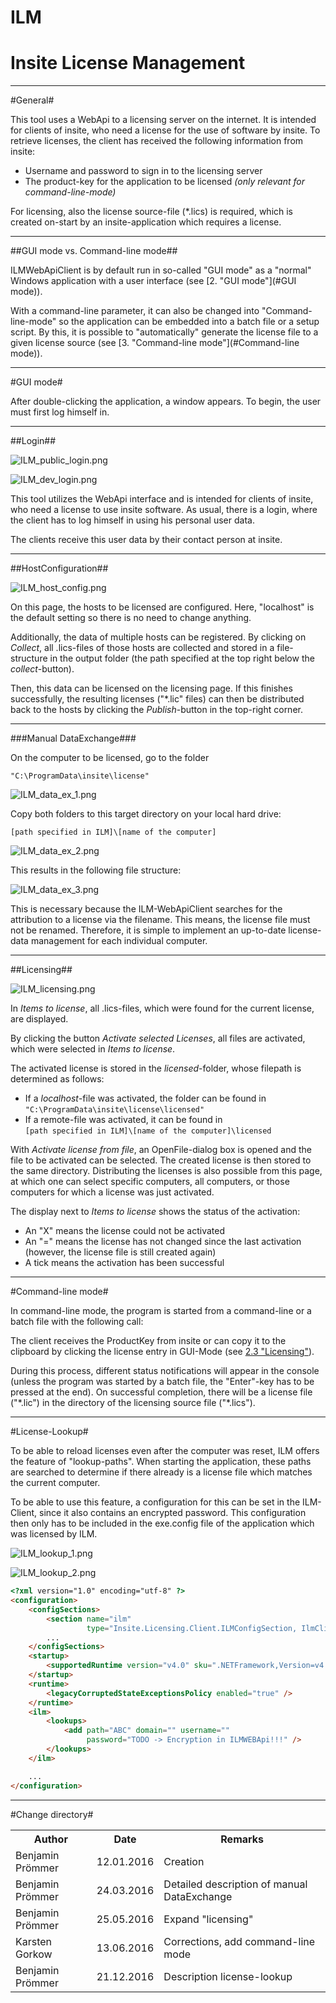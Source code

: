 <h1>ILM</h1>  

<h1>Insite License Management</h1>




---  
#General#

This tool uses a WebApi to a licensing server on the internet. It is intended for clients of insite, who need a license for the use of software by insite. To retrieve licenses, the client has received the following information from insite:

*  Username and password to sign in to the licensing server
*  The product-key for the application to be licensed *(only relevant for command-line-mode)*

For licensing, also the license source-file (&#42;.lics) is required, which is created on-start by an insite-application which requires a license.

---  
##GUI mode vs. Command-line mode##

ILMWebApiClient is by default run in so-called "GUI mode" as a "normal" Windows application with a user interface (see [2. "GUI mode"](#GUI mode)).  

With a command-line parameter, it can also be changed into "Command-line-mode" so the application can be embedded into a batch file or a setup script. By this, it is possible to "automatically" generate the license file to a given license source (see [3. "Command-line mode"](#Command-line mode)).

---  
#GUI mode#

<a name="GUI mode"></a>
After double-clicking the application, a window appears. To begin, the user must first log himself in.

---  
##Login##


![ILM_public_login.png](../images/ILM_public_login.png)


![ILM_dev_login.png](../images/ILM_dev_login.png)
  

This tool utilizes the WebApi interface and is intended for clients of insite, who need a license to use insite software. As usual, there is a login, where the client has to log himself in using his personal user data.  

The clients receive this user data by their contact person at insite.

---  
##HostConfiguration##


![ILM_host_config.png](../images/ILM_host_config.png)
  

On this page, the hosts to be licensed are configured. Here, "localhost" is the default setting so there is no need to change anything.
  

Additionally, the data of multiple hosts can be registered. By clicking on *Collect*, all .lics-files of those hosts are collected and stored in a file-structure in the output folder (the path specified at the top right below the *collect*-button).
  

Then, this data can be licensed on the licensing page. If this finishes successfully, the resulting licenses ("&#42;.lic" files) can then be distributed back to the hosts by clicking the *Publish*-button in the top-right corner.  

---  
###Manual DataExchange###

On the computer to be licensed, go to the folder  

`"C:\ProgramData\insite\license"`


![ILM_data_ex_1.png](../images/ILM_data_ex_1.png)

Copy both folders to this target directory on your local hard drive:  

`[path specified in ILM]\[name of the computer]`


![ILM_data_ex_2.png](../images/ILM_data_ex_2.png)

This results in the following file structure:


![ILM_data_ex_3.png](../images/ILM_data_ex_3.png)

This is necessary because the ILM-WebApiClient searches for the attribution to a license via the filename. This means, the license file must not be renamed. Therefore, it is simple to implement an up-to-date license-data management for each individual computer.

---  
##Licensing##

<a name="licensing"></a>


![ILM_licensing.png](../images/ILM_licensing.png)

In *Items to license*, all .lics-files, which were found for the current license, are displayed.  

By clicking the button *Activate selected Licenses*, all files are activated, which were selected in *Items to license*.  

The activated license is stored in the *licensed*-folder, whose filepath is determined as follows:

*  If a *localhost*-file was activated, the folder can be found in  
	`"C:\ProgramData\insite\license\licensed"`
*  If a remote-file was activated, it can be found in  
	`[path specified in ILM]\[name of the computer]\licensed`

With *Activate license from file*, an OpenFile-dialog box is opened and the file to be activated can be selected. The created license is then stored to the same directory. Distributing the licenses is also possible from this page, at which one can select specific computers, all computers, or those computers for which a license was just activated.  

The display next to *Items to license* shows the status of the activation:

*  An "X" means the license could not be activated
*  An "=" means the license has not changed since the last activation (however, the license file is still created again)
*  A tick means the activation has been successful

---  
#Command-line mode#

<a name="Command-line mode"></a>
In command-line mode, the program is started from a command-line or a batch file with the following call:
  

  

The client receives the ProductKey from insite or can copy it to the clipboard by clicking the license entry in GUI-Mode (see [2.3 "Licensing"](#licensing)).
  

During this process, different status notifications will appear in the console (unless the program was started by a batch file, the "Enter"-key has to be pressed at the end). On successful completion, there will be a license file ("&#42;.lic") in the directory of the licensing source file ("&#42;.lics").

---  
#License-Lookup#

To be able to reload licenses even after the computer was reset, ILM offers the feature of "lookup-paths". When starting the application, these paths are searched to determine if there already is a license file which matches the current computer.  

To be able to use this feature, a configuration for this can be set in the ILM-Client, since it also contains an encrypted password. This configuration then only has to be included in the exe.config file of the application which was licensed by ILM.
  


![ILM_lookup_1.png](../images/ILM_lookup_1.png)


![ILM_lookup_2.png](../images/ILM_lookup_2.png)

  
```html
<?xml version="1.0" encoding="utf-8" ?>
<configuration>
    <configSections>
        <section name="ilm"
                 type="Insite.Licensing.Client.ILMConfigSection, IlmClient"/>
        ...
    </configSections>
    <startup>
        <supportedRuntime version="v4.0" sku=".NETFramework,Version=v4.5.2" />
    </startup>
    <runtime>
        <legacyCorruptedStateExceptionsPolicy enabled="true" />
    </runtime>
    <ilm>
        <lookups>
            <add path="ABC" domain="" username=""
                 password="TODO -> Encryption in ILMWEBApi!!!" />
        </lookups>
    </ilm>

    ...
</configuration>
```  


---  
#Change directory#

<table><tr><th>Author </th><th> Date </th><th> Remarks</th></tr>
<tr><td>Benjamin Prömmer </td><td> 12.01.2016 </td><td> Creation</td></tr>
<tr><td>Benjamin Prömmer </td><td> 24.03.2016 </td><td> Detailed description of manual DataExchange</td></tr>
<tr><td>Benjamin Prömmer </td><td> 25.05.2016 </td><td> Expand "licensing"</td></tr>
<tr><td>Karsten Gorkow </td><td> 13.06.2016 </td><td> Corrections, add command-line mode</td></tr>
<tr><td>Benjamin Prömmer </td><td> 21.12.2016 </td><td> Description license-lookup</td></tr>
</table>
